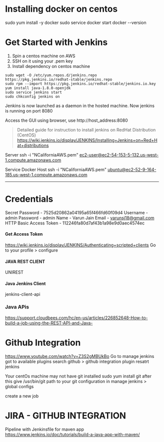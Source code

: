 # Installing docker on centos 

sudo yum install -y docker
sudo service docker start
docker --version 


# Get Started with Jenkins 


1. Spin a centos machine on AWS
2. SSH on it using your .pem key
3. Install dependency on centos machine

```
sudo wget -O /etc/yum.repos.d/jenkins.repo https://pkg.jenkins.io/redhat-stable/jenkins.repo
sudo rpm --import https://pkg.jenkins.io/redhat-stable/jenkins.io.key
yum install java-1.8.0-openjdk
sudo service jenkins start
sudo chkconfig jenkins on
```
Jenkins is now launched as a daemon in the hosted machine.
Now jenkins is running on port 8080

Access the GUI using browser, use http://host_address:8080

> Detailed guide for instruction to install jenkins on RedHat Distribution (CentOS)
> https://wiki.jenkins.io/display/JENKINS/Installing+Jenkins+on+Red+Hat+distributions 

Server
ssh -i "NCaliforniaAWS.pem" ec2-user@ec2-54-153-5-132.us-west-1.compute.amazonaws.com

Service
Docker Host 
ssh -i "NCaliforniaAWS.pem" ubuntu@ec2-52-9-164-185.us-west-1.compute.amazonaws.com

---

# Credentials

Secret Password - 7525d20862a04195a65f466fd60f09d4
Username - admin
Password - admin
Name - Varun Jain 
Email - varunsj18@gmail.com
HTTP Basic Access Token - 112246fa80d7af43b1a98e9d0aec4574ec

#### Get Access Token
https://wiki.jenkins.io/display/JENKINS/Authenticating+scripted+clients
Go to your profile >  configure

#### JAVA REST CLIENT 
UNIREST 

#### Java Jenkins Client 
jenkins-client-api

### Java APis
https://support.cloudbees.com/hc/en-us/articles/226852648-How-to-build-a-job-using-the-REST-API-and-Java-


# Github Integration 
https://www.youtube.com/watch?v=Z3S2gMBUkBo
Go to manage jenkins 
got to available plugins
search github > github integration plugin
resatrt jenkins 


Your centOs machine may not have git installed 
    sudo yum install git
after this give /usr/bin/git path to your git configuration in manage jenkins > global configs 

create a new job


# JIRA - GITHUB INTEGRATION

Pipeline with Jenkinsfile for maven app
https://www.jenkins.io/doc/tutorials/build-a-java-app-with-maven/